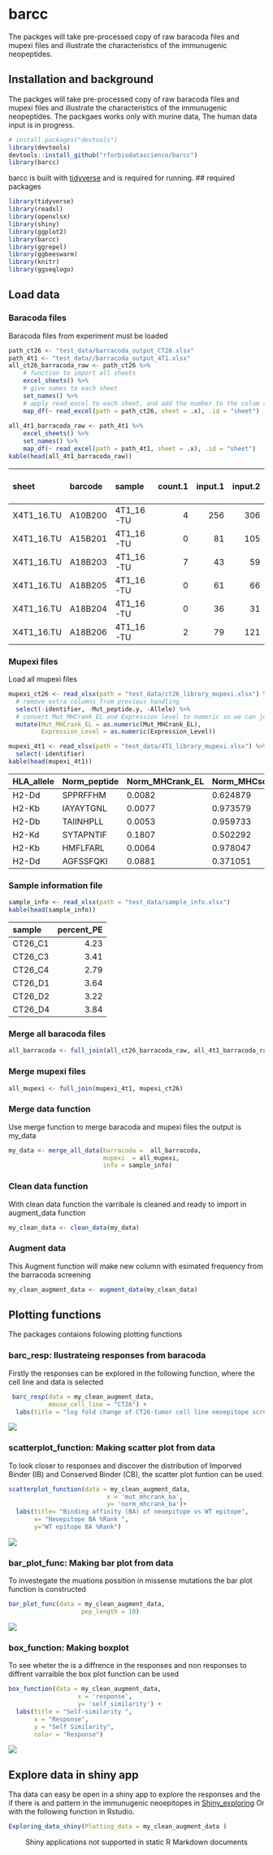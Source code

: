 barcc
================

<!-- README.md is generated from the README.Rmd file. Edit that file for updates -->

The packges will take pre-processed copy of raw baracoda files and
mupexi files and illustrate the characteristics of the immunugenic
neopeptides.

## Installation and background

The packges will take pre-processed copy of raw baracoda files and
mupexi files and illustrate the characteristics of the immunugenic
neopeptides. The packgaes works only with murine data, The human data
input is in progress.

``` r
# install.packages("devtools")
library(devtools)
devtools::install_github("rforbiodatascience/barcc")
library(barcc)
```

barcc is built with [tidyverse](https://github.com/tidyverse/tidyverse)
and is required for running. \#\# required packages

``` r
library(tidyverse)
library(readxl)
library(openxlsx)
library(shiny)
library(ggplot2)
library(barcc)
library(ggrepel)
library(ggbeeswarm)
library(knitr)
library(ggseqlogo)
```

## Load data

### Baracoda files

Baracoda files from experiment must be loaded

``` r
path_ct26 <- "test_data/barracoda_output_CT26.xlsx"
path_4t1 <- "test_data//barracoda_output_4T1.xlsx"
all_ct26_barracoda_raw <- path_ct26 %>% 
    # function to import all sheets
    excel_sheets() %>% 
    # give names to each sheet
    set_names() %>% 
    # apply read_excel to each sheet, and add the number to the colum sheet
    map_df(~ read_excel(path = path_ct26, sheet = .x), .id = "sheet") 
  
all_4t1_barracoda_raw <- path_4t1 %>% 
    excel_sheets() %>% 
    set_names() %>% 
    map_df(~ read_excel(path = path_4t1, sheet = .x), .id = "sheet")
kable(head(all_4t1_barracoda_raw))
```

| sheet       | barcode | sample     | count.1 | input.1 | input.2 | input.3 | log\_fold\_change |         p | \-log10(p) | masked\_p (p = 1 if logFC \< 0) | \-log10(masked\_p) | count.normalised (edgeR) | input.normalised (edgeR) | Peptide.name | HLA   | Sequence    |
| :---------- | :------ | :--------- | ------: | ------: | ------: | ------: | ----------------: | --------: | ---------: | ------------------------------: | -----------------: | -----------------------: | -----------------------: | :----------- | :---- | :---------- |
| X4T1\_16.TU | A10B200 | 4T1\_16-TU |       4 |     256 |     306 |     243 |        \-1.302920 | 0.2192027 |  0.6591540 |                       1.0000000 |            0.00000 |                0.0112809 |                0.0278560 | 4T1\_1       | H-2Db | KTVFNSRFL   |
| X4T1\_16.TU | A15B201 | 4T1\_16-TU |       0 |      81 |     105 |      83 |        \-9.088002 | 0.0115297 |  1.9381811 |                       1.0000000 |            0.00000 |                0.0000000 |                0.0093040 | 4T1\_10      | H-2Db | STSIGSSTPM  |
| X4T1\_16.TU | A18B203 | 4T1\_16-TU |       7 |      43 |      59 |      47 |          1.615952 | 0.0897883 |  1.0467802 |                       0.0897883 |            1.04678 |                0.0364584 |                0.0118618 | 4T1\_100     | H-2Kd | AYVKKFSYQSI |
| X4T1\_16.TU | A18B205 | 4T1\_16-TU |       0 |      61 |      66 |      52 |        \-8.507643 | 0.0439994 |  1.3565535 |                       1.0000000 |            0.00000 |                0.0000000 |                0.0142728 | 4T1\_101     | H-2Kd | KYIIQAGQV   |
| X4T1\_16.TU | A18B204 | 4T1\_16-TU |       0 |      36 |      31 |      39 |        \-7.767225 | 0.0713457 |  1.1466323 |                       1.0000000 |            0.00000 |                0.0000000 |                0.0085468 | 4T1\_102     | H-2Kd | EYLTAKNMKL  |
| X4T1\_16.TU | A18B206 | 4T1\_16-TU |       2 |      79 |     121 |     115 |        \-1.269234 | 0.3793029 |  0.4210138 |                       1.0000000 |            0.00000 |                0.0104167 |                0.0251642 | 4T1\_103     | H-2Kd | YYFTMAQQP   |

### Mupexi files

Load all mupexi
files

``` r
mupexi_ct26 <- read_xlsx(path = "test_data/ct26_library_mupexi.xlsx") %>% 
  # remove extra columns from previous handling
  select(-identifier, -Mut_peptide.y, -Allele) %>% 
  # convert Mut_MHCrank_EL and Expression level to numeric so we can join both files
  mutate(Mut_MHCrank_EL = as.numeric(Mut_MHCrank_EL),
         Expression_Level = as.numeric(Expression_Level))

mupexi_4t1 <- read_xlsx(path = "test_data/4T1_library_mupexi.xlsx") %>% 
  select(-identifier)
kable(head(mupexi_4t1))
```

| HLA\_allele | Norm\_peptide | Norm\_MHCrank\_EL | Norm\_MHCscore\_EL | Norm\_MHCaffinity | Norm\_MHCrank\_BA | Norm\_MHCscore\_BA | Mut\_peptide | Mut\_MHCrank\_EL | Mut\_MHCscore\_EL | Mut\_MHCaffinity | Mut\_MHCrank\_BA | Mut\_MHCscore\_BA | Gene\_ID              | Transcript\_ID                              | Amino\_Acid\_Change | Allele\_Frequency | Mismatches | peptide\_position | Chr | Genomic\_Position | Protein\_position | Mutation\_Consequence | Gene\_Symbol | Cancer\_Driver\_Gene | Proteome\_Peptide\_Match | Expression\_Level | Mutant\_affinity\_score | Normal\_affinity\_score | Expression\_score  | priority\_Score | Self\_Similarity |
| :---------- | :------------ | :---------------- | :----------------- | :---------------- | :---------------- | :----------------- | :----------- | ---------------: | :---------------- | :--------------- | :--------------- | :---------------- | :-------------------- | :------------------------------------------ | :------------------ | :---------------- | :--------- | :---------------- | :-- | :---------------- | :---------------- | :-------------------- | :----------- | :------------------- | :----------------------- | ----------------: | :---------------------- | :---------------------- | :----------------- | :-------------- | :--------------- |
| H2-Dd       | SPPRFFHM      | 0.0082            | 0.624879           | 491.4             | 0.0452            | 0.427228           | SPPRFFYM     |           0.0084 | 0.616375          | 143.6            | 0.0132           | 0.540915          | MGP\_BALBcJ\_G0024183 | MGP\_BALBcJ\_T0049114,MGP\_BALBcJ\_T0049115 | H/Y                 | 0.525             | 1          | 7                 | 18  | 29046509          | 13,13             | M                     | Wdr33        | \-                   | No                       |        22.3967509 | 0.9999526549055792      | 0.9999527022247707      | 1.0                | 26              | 0.963257         |
| H2-Kb       | IAYAYTGNL     | 0.0077            | 0.973579           | 2.8               | 0.0072            | 0.903204           | IAYAYRGNL    |           0.0091 | 0.968819          | 2.9              | 0.0073           | 0.901354          | MGP\_BALBcJ\_G0030762 | MGP\_BALBcJ\_T0077749,MGP\_BALBcJ\_T0077750 | T/R                 | 0.179             | 1          | 6                 | 6   | 54019866          | 91,91             | M                     | Kbtbd2       | \-                   | No                       |        25.1951836 | 0.9999524889153081      | 0.9999528203159544      | 1.0                | 9               | 0.951350         |
| H2-Db       | TAIINHPLL     | 0.0053            | 0.959733           | 21.7              | 0.0098            | 0.7156             | TGIINHPLL    |           0.0111 | 0.911029          | 132.9            | 0.0664           | 0.548069          | MGP\_BALBcJ\_G0025205 | MGP\_BALBcJ\_T0052051                       | A/G                 | 0.500             | 1          | 2                 | 19  | 45414840          | 15                | M                     | Cfap43       | \-                   | No                       |        44.9245980 | 0.9999520114438829      | 0.9999533830625381      | 1.0                | 25              | 0.974213         |
| H2-Kd       | SYTAPNTIF     | 0.1807            | 0.502292           | 1298.5            | 1.0411            | 0.337423           | SYTAPNTIL    |           0.0129 | 0.871451          | 45.5             | 0.0598           | 0.647101          | MGP\_BALBcJ\_G0026922 | MGP\_BALBcJ\_T0059497,MGP\_BALBcJ\_T0059498 | F/L                 | 0.346             | 1          | 9                 | 2   | 171540148         | 269,215           | M                     | Gcnt7        | \-                   | No                       |         0.1187235 | 0.9999515776185053      | 0.9998879552318652      | 0.215301102252408  | 4               | 0.985810         |
| H2-Kb       | HMFLFARL      | 0.0064            | 0.978047           | 3.4               | 0.0085            | 0.885905           | HMFLFGRL     |           0.0203 | 0.94733           | 5.9              | 0.0133           | 0.836579          | MGP\_BALBcJ\_G0026916 | MGP\_BALBcJ\_T0059483                       | A/G                 | 0.467             | 1          | 6                 | 2   | 171330471         | 214               | M                     | Mc3r         | \-                   | No                       |         0.1588522 | 0.9999497525243818      | 0.9999531259750578      | 0.2532216695531489 | 6               | 0.965400         |
| H2-Dd       | AGFSSFQKI     | 0.0881            | 0.371051           | 12894.2           | 2.6668            | 0.125256           | AGFSSFQKL    |           0.0267 | 0.465965          | 10559.4          | 1.8413           | 0.143719          | MGP\_BALBcJ\_G0031040 | MGP\_BALBcJ\_T0079002                       | I/L                 | 0.483             | 1          | 9                 | 6   | 90823751          | 1826              | M                     | Adamts9      | \-                   | No                       |         2.3905895 | 0.9999481186865968      | 0.9999294769199811      | 0.9863617148770685 | 24              | 0.992681         |

### Sample information file

``` r
sample_info <- read_xlsx(path = "test_data/sample_info.xlsx")
kable(head(sample_info))
```

| sample   | percent\_PE |
| :------- | ----------: |
| CT26\_C1 |        4.23 |
| CT26\_C3 |        3.41 |
| CT26\_C4 |        2.79 |
| CT26\_D1 |        3.64 |
| CT26\_D2 |        3.22 |
| CT26\_D4 |        3.84 |

### Merge all baracoda files

``` r
all_barracoda <- full_join(all_ct26_barracoda_raw, all_4t1_barracoda_raw)
```

### Merge mupexi files

``` r
all_mupexi <- full_join(mupexi_4t1, mupexi_ct26) 
```

### Merge data function

Use merge function to merge baracoda and mupexi files the output is
my\_data

``` r
my_data <- merge_all_data(barracoda =  all_barracoda,
                          mupexi  = all_mupexi,
                          info = sample_info)
```

### Clean data function

With clean data function the varribale is cleaned and ready to import in
augment\_data function

``` r
my_clean_data <- clean_data(my_data)
```

### Augment data

This Augment function will make new column with esimated frequency from
the barracoda screening

``` r
my_clean_augment_data <- augment_data(my_clean_data)
```

## Plotting functions

The packages contaions folowing plotting functions

### barc\_resp: Ilustrateing responses from baracoda

Firstly the responses can be explored in the following function, where
the cell line and data is selected

``` r
 barc_resp(data = my_clean_augment_data,
           mouse_cell_line = "CT26") +
  labs(title = "log fold change of CT26-tumor cell line neoepitope screen")
```

![](README-barra_response_plot-1.png)<!-- -->

### scatterplot\_function: Making scatter plot from data

To look closer to responses and discover the distribution of Imporved
Binder (IB) and Conserved Binder (CB), the scatter plot funtion can be
used.

``` r
scatterplot_function(data = my_clean_augment_data,
                           x = 'mut_mhcrank_ba', 
                           y= 'norm_mhcrank_ba')+
  labs(title= "Binding affinity (BA) of neoepitope vs WT epitope",
       x= "Neoepitope BA %Rank ",
       y="WT epitope BA %Rank")
```

![](README-scatter_plot-1.png)<!-- -->

### bar\_plot\_func: Making bar plot from data

To investegate the muations possition in missense mutations the bar plot
function is constructed

``` r
bar_plot_func(data = my_clean_augment_data,
                    pep_length = 10)
```

![](README-bar_plot-1.png)<!-- -->

### box\_function: Making boxplot

To see wheter the is a diffrence in the responses and non responses to
diffrent varraible the box plot function can be used

``` r
box_function(data = my_clean_augment_data, 
                   x = 'response',
                   y= 'self_similarity') +
  labs(title = "Self-similarity ", 
       x = "Response", 
       y = "Self Similarity",
       color = "Response")
```

![](README-box_plot-1.png)<!-- -->

## Explore data in shiny app

Tha data can easy be open in a shiny app to explore the responses and
the if there is and pattern in the immunugenic neoepitopes in
[Shiny\_exploring](https://annie-borch.shinyapps.io/exploring_data/) Or
with the following function in
Rstudio.

``` r
Exploring_data_shiny(Plotting_data = my_clean_augment_data )
```

<!--html_preserve-->

<div class="muted well" style="width: 100% ; height: 400px ; text-align: center; box-sizing: border-box; -moz-box-sizing: border-box; -webkit-box-sizing: border-box;">

Shiny applications not supported in static R Markdown documents

</div>

<!--/html_preserve-->
